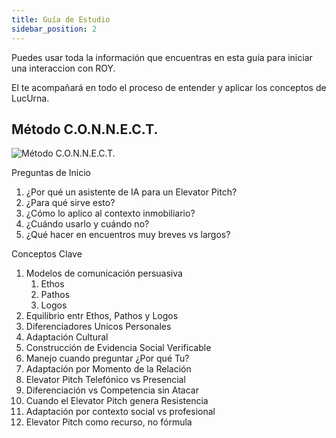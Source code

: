 ```yaml
---
title: Guía de Estudio
sidebar_position: 2
---
```


Puedes usar toda la información que encuentras en esta guía para iniciar una interaccion con ROY. 

El te acompañará en todo el proceso de entender y aplicar los conceptos de LucUrna.

## Método C.O.N.N.E.C.T.

![Método C.O.N.N.E.C.T.](/img/metodo-connect.png)

Preguntas de Inicio

1. ¿Por qué un asistente de IA para un Elevator Pitch?
2. ¿Para qué sirve esto?
3. ¿Cómo lo aplico al contexto inmobiliario?
4. ¿Cuándo usarlo y cuándo no?
5. ¿Qué hacer en encuentros muy breves vs largos?

Conceptos Clave

1. Modelos de comunicación persuasiva
   1. Ethos
   2. Pathos
   3. Logos
2. Equilibrio entr Ethos, Pathos y Logos
3. Diferenciadores Unicos Personales
4. Adaptación Cultural
5. Construcción de Evidencia Social Verificable
6. Manejo cuando preguntar ¿Por qué Tu?
7. Adaptación por Momento de la Relación
8. Elevator Pitch Telefónico vs Presencial
9. Diferenciación vs Competencia sin Atacar
10. Cuando el Elevator Pitch genera Resistencia
11. Adaptación por contexto social vs profesional
12. Elevator Pitch como recurso, no fórmula